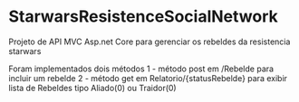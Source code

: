 # StarwarsResistenceSocialNetwork
Projeto de API MVC Asp.net Core para gerenciar os rebeldes da resistencia starwars

Foram implementados dois métodos
1 - método post em /Rebelde para incluir um rebelde
2 - método get em Relatorio/{statusRebelde} para exibir lista de Rebeldes tipo Aliado(0) ou Traidor(0)
